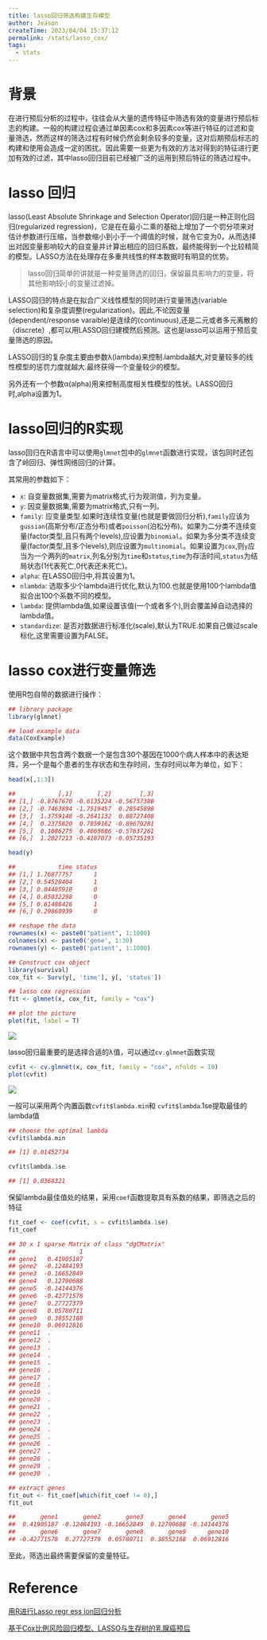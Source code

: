 ```yaml
---
title: lasso回归筛选构建生存模型
author: Jeason
createTime: 2023/04/04 15:37:12
permalink: /stats/lasso_cox/
tags:
  - stats
---
```


# 背景

在进行预后分析的过程中，往往会从大量的遗传特征中筛选有效的变量进行预后标志的构建。一般的构建过程会通过单因素cox和多因素cox等进行特征的过滤和变量筛选，然而这样的筛选过程有时候仍然会剩余较多的变量，这对后期预后标志的构建和使用会造成一定的困扰。因此需要一些更为有效的方法对得到的特征进行更加有效的过滤，其中lasso回归目前已经被广泛的运用到预后特征的筛选过程中。

# lasso 回归

lasso(Least Absolute Shrinkage and Selection Operator)回归是一种正则化回归(regularized regression)，它是在在最小二乘的基础上增加了一个罚分项来对估计参数进行压缩，当参数缩小到小于一个阈值的时候，就令它变为0，从而选择出对因变量影响较大的自变量并计算出相应的回归系数，最终能得到一个比较精简的模型。LASSO方法在处理存在多重共线性的样本数据时有明显的优势。

> lasso回归简单的讲就是一种变量筛选的回归，保留最具影响力的变量，将其他影响较小的变量过滤掉。

LASSO回归的特点是在拟合广义线性模型的同时进行变量筛选(variable selection)和复杂度调整(regularization)。因此,不论因变量(dependent/response varaible)是连续的(continuous),还是二元或者多元离散的（discrete）,都可以用LASSO回归建模然后预测。这也是lasso可以运用于预后变量筛选的原因。

LASSO回归的复杂度主要由参数λ(lambda)来控制.lambda越大,对变量较多的线性模型的惩罚力度就越大.最终获得一个变量较少的模型。

另外还有一个参数α(alpha)用来控制高度相关性模型的性状。LASSO回归时,alpha设置为1。

# lasso回归的R实现

lasso回归在R语言中可以使用`glmnet`包中的`glmnet`函数进行实现，该包同时还包含了岭回归、弹性网络回归的计算。

其常用的参数如下：

+ `x`: 自变量数据集,需要为matrix格式,行为观测值，列为变量。
+ `y`: 因变量数据集,需要为matrix格式,只有一列。
+ `family`: 应变量类型.如果时连续性变量(也就是要做回归分析),`family`应该为`gussian`(高斯分布/正态分布)或者`poisson`(泊松分布)。如果为二分类不连续变量(factor类型,且只有两个levels),应设置为`binomial`。如果为多分类不连续变量(factor类型,且多个levels),则应设置为`multinomial`。如果设置为`cox`,则`y`应当为一个两列的`matrix`,列名分别为`time`和`status`,`time`为存活时间,`status`为结局状态(1代表死亡,0代表还未死亡)。
+ `alpha`: 在LASSO回归中,将其设置为1。
+ `nlambda`: 选取多少个lambda进行优化,默认为100.也就是使用100个lambda值拟合出100个系数不同的模型。
+ `lambda`: 提供lambda值,如果设置该值(一个或者多个),则会覆盖掉自动选择的lambda值。
+ `standardize`: 是否对数据进行标准化(scale),默认为TRUE.如果自己做过scale标化,这里需要设置为FALSE。

# lasso cox进行变量筛选

使用R包自带的数据进行操作：

```r
## library package
library(glmnet)

## load example data
data(CoxExample)
```

这个数据中共包含两个数据一个是包含30个基因在1000个病人样本中的表达矩阵，另一个是每个患者的生存状态和生存时间，生存时间以年为单位，如下：

```r
head(x[,1:3])

##            [,1]       [,2]        [,3]
## [1,] -0.8767670 -0.6135224 -0.56757380
## [2,] -0.7463894 -1.7519457  0.28545898
## [3,]  1.3759148 -0.2641132  0.88727408
## [4,]  0.2375820  0.7859162 -0.89670281
## [5,]  0.1086275  0.4665686 -0.57637261
## [6,]  1.2027213 -0.4187073 -0.05735193

head(y)

##            time status
## [1,] 1.76877757      1
## [2,] 0.54528404      1
## [3,] 0.04485918      0
## [4,] 0.85032298      0
## [5,] 0.61488426      1
## [6,] 0.29860939      0

## reshape the data
rownames(x) <- paste0("patient", 1:1000)
colnames(x) <- paste0('gene', 1:30)
rownames(y) <- paste0('patient', 1:1000)

## Construct cox object
library(survival)
cox_fit <- Surv(y[, 'time'], y[, 'status'])

## lasso cox regression
fit <- glmnet(x, cox_fit, family = "cox")

## plot the picture
plot(fit, label = T)
```

![](https://cdn.jsdelivr.net/gh/Moonerss/CDN/paper/lasso_cox/fig1.png)


lasso回归最重要的是选择合适的λ值，可以通过`cv.glmnet`函数实现

```r
cvfit <- cv.glmnet(x, cox_fit, family = "cox", nfolds = 10)
plot(cvfit)
```

![](https://cdn.jsdelivr.net/gh/Moonerss/CDN/paper/lasso_cox/fig2.png)


一般可以采用两个内置函数`cvfit$lambda.min`和 `cvfit$lambda`.1se提取最佳的lambda值

```r
## choose the optimal lambda
cvfit$lambda.min

## [1] 0.01452734

cvfit$lambda.1se

## [1] 0.0368321
```

保留lambda最佳值处的结果，采用`coef`函数提取具有系数的结果，即筛选之后的特征

```r
fit_coef <- coef(cvfit, s = cvfit$lambda.1se)
fit_coef

## 30 x 1 sparse Matrix of class "dgCMatrix"
##                  1
## gene1   0.41905187
## gene2  -0.12484193
## gene3  -0.16652849
## gene4   0.12790688
## gene5  -0.14144376
## gene6  -0.42771578
## gene7   0.27727379
## gene8   0.05780711
## gene9   0.38552188
## gene10  0.06912816
## gene11  .         
## gene12  .         
## gene13  .         
## gene14  .         
## gene15  .         
## gene16  .         
## gene17  .         
## gene18  .         
## gene19  .         
## gene20  .         
## gene21  .         
## gene22  .         
## gene23  .         
## gene24  .         
## gene25  .         
## gene26  .         
## gene27  .         
## gene28  .         
## gene29  .         
## gene30  .

## extract genes
fit_out <- fit_coef[which(fit_coef != 0),]
fit_out

##       gene1       gene2       gene3       gene4       gene5 
##  0.41905187 -0.12484193 -0.16652849  0.12790688 -0.14144376 
##       gene6       gene7       gene8       gene9      gene10 
## -0.42771578  0.27727379  0.05780711  0.38552188  0.06912816
```


至此，筛选出最终需要保留的变量特征。

# Reference

[用R进行Lasso regr ess ion回归分析](http://www.360doc.com/content/19/1224/13/68068867_881784589.shtml)


[基于Cox比例风险回归模型、LASSO与生存树的乳腺癌预后](https://image.hanspub.org/Html/3-2580332_24328.htm)
